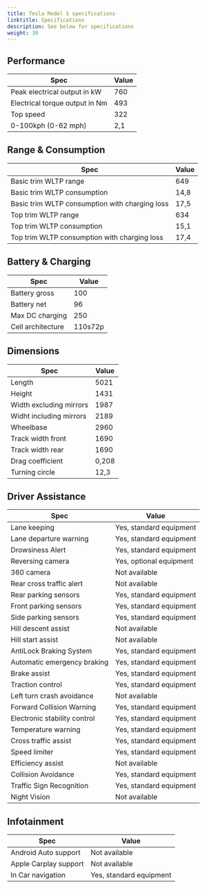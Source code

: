 ```yaml
---
title: Tesla Model S specifications
linktitle: Specifications
description: See below for specifications
weight: 30
---
```


## Performance
|Spec|Value|
|----|-----|
|Peak electrical output in kW|760|
|Electrical torque output in Nm|493|
|Top speed|322|
|0-100kph (0-62 mph)|2,1|



## Range & Consumption
|Spec|Value|
|----|-----|
|Basic trim WLTP range|649|
|Basic trim WLTP consumption|14,8|
|Basic trim WLTP consumption with charging loss|17,5|
|Top trim WLTP range|634|
|Top trim WLTP consumption|15,1|
|Top trim WLTP consumption with charging loss|17,4|



## Battery & Charging
|Spec|Value|
|----|-----|
|Battery gross|100|
|Battery net|96|
|Max DC charging|250|
|Cell architecture|110s72p|



## Dimensions
|Spec|Value|
|----|-----|
|Length|5021|
|Height|1431|
|Width excluding mirrors|1987|
|Widht including mirrors|2189|
|Wheelbase|2960|
|Track width front|1690|
|Track width rear|1690|
|Drag coefficient|0,208|
|Turning circle|12,3|

## Driver Assistance
|Spec|Value|
|----|-----|
|Lane keeping|Yes, standard equipment|
|Lane departure warning|Yes, standard equipment|
|Drowsiness Alert|Yes, standard equipment|
|Reversing camera|Yes, optional equipment|
|360 camera|Not available|
|Rear cross traffic alert|Not available|
|Rear parking sensors|Yes, standard equipment|
|Front parking sensors|Yes, standard equipment|
|Side parking sensors|Yes, standard equipment|
|Hill descent assist|Not available|
|Hill start assist|Not available|
|AntiLock Braking System|Yes, standard equipment|
|Automatic emergency braking|Yes, standard equipment|
|Brake assist|Yes, standard equipment|
|Traction control|Yes, standard equipment|
|Left turn crash avoidance|Not available|
|Forward Collision Warning|Yes, standard equipment|
|Electronic stability control|Yes, standard equipment|
|Temperature warning|Yes, standard equipment|
|Cross traffic assist|Yes, standard equipment|
|Speed limiter|Yes, standard equipment|
|Efficiency assist|Not available|
|Collision Avoidance|Yes, standard equipment|
|Traffic Sign Recognition|Yes, standard equipment|
|Night Vision|Not available|

## Infotainment
|Spec|Value|
|----|-----|
|Android Auto support|Not available|
|Apple Carplay support|Not available|
|In Car navigation|Yes, standard equipment|
